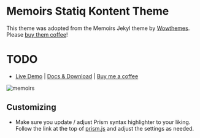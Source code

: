 # Memoirs Statiq Kontent Theme

This theme was adopted from the Memoirs Jekyl theme by [Wowthemes](https://www.wowthemes.net). Please [buy them coffee](https://www.wowthemes.net/donate/)!

# TODO
- [Live Demo](https://wowthemesnet.github.io/jekyll-theme-memoirs/) | [Docs & Download](https://bootstrapstarter.com/bootstrap-templates/jekyll-theme-memoirs/) |  [Buy me a coffee](https://www.wowthemes.net/donate/)

![memoirs](https://bootstrapstarter.com/assets/img/themes/memoirs-jekyll.jpg)

## Customizing

* Make sure you update / adjust Prism syntax highlighter to your liking. Follow the link at the top of [prism.js](input/assets/js/prism.js) and adjust the settings as needed.
